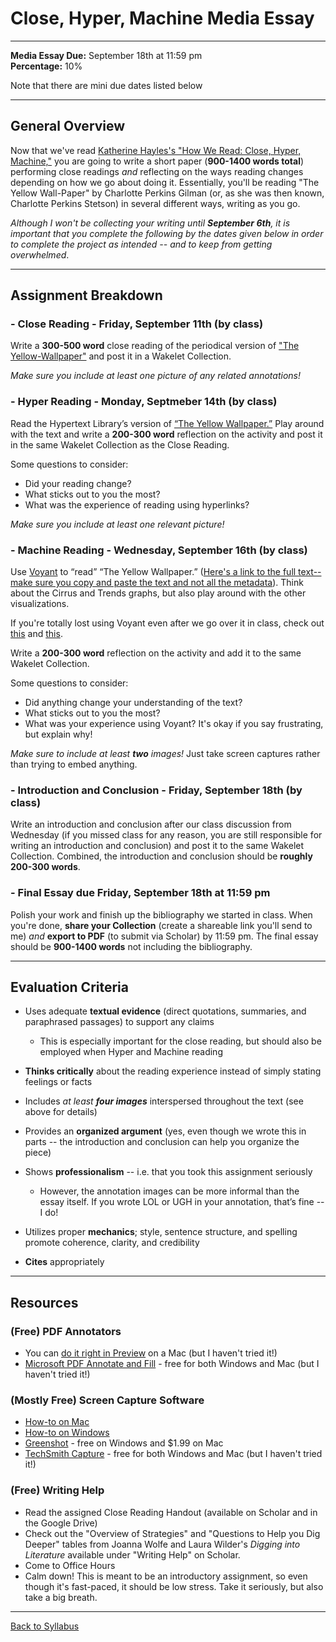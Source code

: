 # Close, Hyper, Machine Media Essay

_____

**Media Essay Due:** September 18th at 11:59 pm <br />
**Percentage:** 10% <br />

Note that there are mini due dates listed below

_____

## General Overview

Now that we've read [Katherine Hayles's "How We Read: Close, Hyper, Machine,"](https://www.ade.mla.org/content/download/7915/225678) you are going to write a short paper (**900-1400 words total**) performing close readings *and* reflecting on the ways reading changes depending on how we go about doing it. Essentially, you'll be reading "The Yellow Wall-Paper" by Charlotte Perkins Gilman (or, as she was then known, Charlotte Perkins Stetson) in several different ways, writing as you go. 

*Although I won't be collecting your writing until **September 6th**, it is important that you complete the following by the dates given below in order to complete the project as intended -- and to keep from getting overwhelmed*.

_____

## Assignment Breakdown

### - Close Reading - Friday, September 11th (by class)

Write a **300-500 word** close reading of the periodical version of ["The Yellow-Wallpaper"](https://www.nlm.nih.gov/exhibition/theliteratureofprescription/exhibitionAssets/digitalDocs/The-Yellow-Wall-Paper.pdf) and post it in a Wakelet Collection. 

*Make sure you include at least one picture of any related annotations!*
 

### - Hyper Reading - Monday, Septmeber 14th (by class)

Read the Hypertext Library’s version of [“The Yellow Wallpaper.”](http://www.hypertextlibrary.com/books/yellow_wallpaper/) Play around with the text and write a **200-300 word** reflection on the activity and post it in the same Wakelet Collection as the Close Reading. 

Some questions to consider:
* Did your reading change? 
* What sticks out to you the most? 
* What was the experience of reading using hyperlinks? 

*Make sure you include at least one relevant picture!*


### - Machine Reading - Wednesday, September 16th (by class)

Use [Voyant](https://voyant-tools.org/) to “read” “The Yellow Wallpaper.” ([Here's a link to the full text--make sure you copy and paste the text and not all the metadata](https://www.gutenberg.org/files/1952/1952-h/1952-h.htm)). Think about the Cirrus and Trends graphs, but also play around with the other visualizations.

If you're totally lost using Voyant even after we go over it in class, check out [this](https://voyant-tools.org/docs/#!/guide/tutorial) and [this](https://voyant-tools.org/docs/#!/guide/tools).

Write a **200-300 word** reflection on the activity and add it to the same Wakelet Collection. 

Some questions to consider:
* Did anything change your understanding of the text? 
* What sticks out to you the most? 
* What was your experience using Voyant? It's okay if you say frustrating, but explain why! 

*Make sure to include at least **two** images!* Just take screen captures rather than trying to embed anything.

### - Introduction and Conclusion - Friday, September 18th (by class)

Write an introduction and conclusion after our class discussion from Wednesday (if you missed class for any reason, you are still responsible for writing an introduction and conclusion) and post it to the same Wakelet Collection. Combined, the introduction and conclusion should be **roughly 200-300 words**.

### - Final Essay due Friday, September 18th at 11:59 pm

Polish your work and finish up the bibliography we started in class. When you're done, **share your Collection** (create a shareable link you'll send to me) *and* **export to PDF** (to submit via Scholar) by 11:59 pm. The final essay should be **900-1400 words** not including the bibliography. 

_____

## Evaluation Criteria

* Uses adequate **textual evidence** (direct quotations, summaries, and paraphrased passages) to support any claims
  * This is especially important for the close reading, but should also be employed when Hyper and Machine reading
  
* **Thinks critically** about the reading experience instead of simply stating feelings or facts

* Includes *at least **four images*** interspersed throughout the text (see above for details) 

* Provides an **organized argument** (yes, even though we wrote this in parts -- the introduction and conclusion can help you organize the piece) 

* Shows **professionalism** -- i.e. that you took this assignment seriously
  * However, the annotation images can be more informal than the essay itself. If you wrote LOL or UGH in your annotation, that’s fine -- I do!
  
* Utilizes proper **mechanics**; style, sentence structure, and spelling promote coherence, clarity, and credibility

* **Cites** appropriately 

_____

## Resources

### (Free) PDF Annotators

* You can [do it right in Preview](https://support.apple.com/guide/preview/annotate-a-pdf-prvw11580/mac) on a Mac (but I haven't tried it!)
* [Microsoft PDF Annotate and Fill](https://www.microsoft.com/en-us/p/pdf-annotate-fill/9nzdvqhxxvfj?activetab=pivot:overviewtab) - free for both Windows and Mac (but I haven't tried it!)

### (Mostly Free) Screen Capture Software 

* [How-to on Mac](https://support.apple.com/en-us/HT201361)
* [How-to on Windows](https://www.businessinsider.com/how-to-screenshot-on-windows)
* [Greenshot](https://getgreenshot.org/downloads/) - free on Windows and $1.99 on Mac
* [TechSmith Capture](https://www.techsmith.com/jing-tool.html) - free for both Windows and Mac (but I haven't tried it!)

### (Free) Writing Help

* Read the assigned Close Reading Handout (available on Scholar and in the Google Drive)
* Check out the "Overview of Strategies" and "Questions to Help you Dig Deeper" tables from Joanna Wolfe and Laura Wilder's *Digging into Literature* available under "Writing Help" on Scholar.
* Come to Office Hours
* Calm down! This is meant to be an introductory assignment, so even though it's fast-paced, it should be low stress. Take it seriously, but also take a big breath.

_____

[Back to Syllabus](https://deanna-stover.github.io/coursesCNU/2020/idst270fall2020) 

